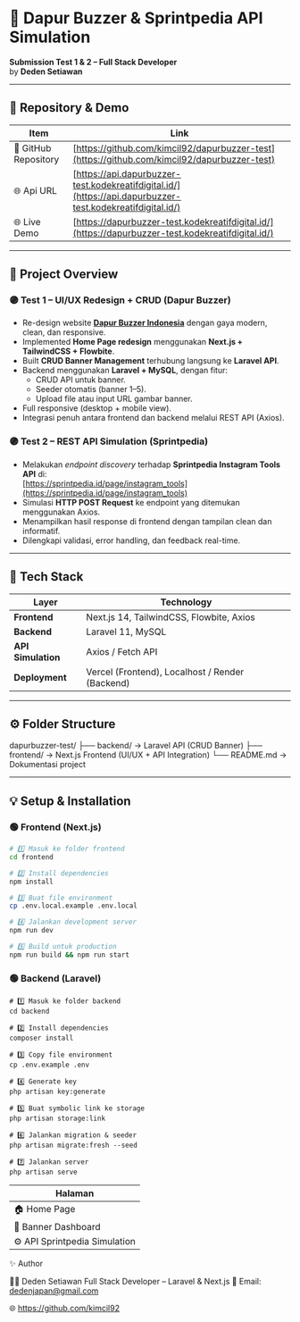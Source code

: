 # 🚀 Dapur Buzzer & Sprintpedia API Simulation

**Submission Test 1 & 2 – Full Stack Developer**  
by **Deden Setiawan**

---

## 📎 Repository & Demo

| Item                 | Link                                                                                                       |
| -------------------- | ---------------------------------------------------------------------------------------------------------- |
| 🧩 GitHub Repository | [https://github.com/kimcil92/dapurbuzzer-test](https://github.com/kimcil92/dapurbuzzer-test)               |
| 🌐 Api URL           | [https://api.dapurbuzzer-test.kodekreatifdigital.id/](https://api.dapurbuzzer-test.kodekreatifdigital.id/) |
| 🌐 Live Demo         | [https://dapurbuzzer-test.kodekreatifdigital.id/](https://dapurbuzzer-test.kodekreatifdigital.id/)         |

---

## 🧠 Project Overview

### 🟣 Test 1 – UI/UX Redesign + CRUD (Dapur Buzzer)

- Re-design website **[Dapur Buzzer Indonesia](https://app.dapurbuzzer.co.id)** dengan gaya modern, clean, dan responsive.
- Implemented **Home Page redesign** menggunakan **Next.js + TailwindCSS + Flowbite**.
- Built **CRUD Banner Management** terhubung langsung ke **Laravel API**.
- Backend menggunakan **Laravel + MySQL**, dengan fitur:
  - CRUD API untuk banner.
  - Seeder otomatis (banner 1–5).
  - Upload file atau input URL gambar banner.
- Full responsive (desktop + mobile view).
- Integrasi penuh antara frontend dan backend melalui REST API (Axios).

### 🟣 Test 2 – REST API Simulation (Sprintpedia)

- Melakukan _endpoint discovery_ terhadap **Sprintpedia Instagram Tools API** di:  
  [https://sprintpedia.id/page/instagram_tools](https://sprintpedia.id/page/instagram_tools)
- Simulasi **HTTP POST Request** ke endpoint yang ditemukan menggunakan Axios.
- Menampilkan hasil response di frontend dengan tampilan clean dan informatif.
- Dilengkapi validasi, error handling, dan feedback real-time.

---

## 🧰 Tech Stack

| Layer              | Technology                                      |
| ------------------ | ----------------------------------------------- |
| **Frontend**       | Next.js 14, TailwindCSS, Flowbite, Axios        |
| **Backend**        | Laravel 11, MySQL                               |
| **API Simulation** | Axios / Fetch API                               |
| **Deployment**     | Vercel (Frontend), Localhost / Render (Backend) |

---

## ⚙️ Folder Structure

dapurbuzzer-test/
├── backend/ → Laravel API (CRUD Banner)
├── frontend/ → Next.js Frontend (UI/UX + API Integration)
└── README.md → Dokumentasi project

---

## 💡 Setup & Installation

### 🟢 Frontend (Next.js)

```bash
# 1️⃣ Masuk ke folder frontend
cd frontend

# 2️⃣ Install dependencies
npm install

# 3️⃣ Buat file environment
cp .env.local.example .env.local

# 4️⃣ Jalankan development server
npm run dev

# 5️⃣ Build untuk production
npm run build && npm run start
```

### 🟢 Backend (Laravel)

```
# 1️⃣ Masuk ke folder backend
cd backend

# 2️⃣ Install dependencies
composer install

# 3️⃣ Copy file environment
cp .env.example .env

# 4️⃣ Generate key
php artisan key:generate

# 5️⃣ Buat symbolic link ke storage
php artisan storage:link

# 6️⃣ Jalankan migration & seeder
php artisan migrate:fresh --seed

# 7️⃣ Jalankan server
php artisan serve
```

| Halaman                       |
| ----------------------------- |
| 🏠 Home Page                  |
| 🧩 Banner Dashboard           |
| ⚙️ API Sprintpedia Simulation |

✨ Author

👨‍💻 Deden Setiawan
Full Stack Developer – Laravel & Next.js
📧 Email: dedenjapan@gmail.com

🌐 https://github.com/kimcil92
